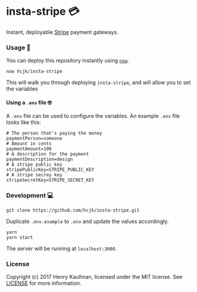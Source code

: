 # insta-stripe 💳
Instant, deployable [Stripe](https://stripe.com) payment gateways.

### Usage 🤑
You can deploy this repository instantly using [`now`](http://now.sh).

```shell
now hcjk/insta-stripe
```

This will walk you through deploying `insta-stripe`, and will allow you to set the variables


#### Using a `.env` file 🤓
A `.env` file can be used to configure the variables. An example `.env` file looks like this:

```shell
# The person that's paying the money
paymentPerson=someone
# Amount in cents
paymentAmount=100
# A description for the payment
paymentDescription=design
# A stripe public key
stripePublicKey=STRIPE_PUBLIC_KEY
# A stripe secrey key
stripeSecretKey=STRIPE_SECRET_KEY
```

### Development 💻
```shell
git clone https://github.com/hcjk/insta-stripe.git
```

Duplicate `.env.example` to `.env` and update the values accordingly.

```shell
yarn
yarn start
```

The server will be running at `localhost:3000`.

### License
Copyright (c) 2017 Henry Kaufman, licensed under the MIT license. See [LICENSE](https://github.com/hcjk/insta-stripe/blob/master/LICENSE) for more information.